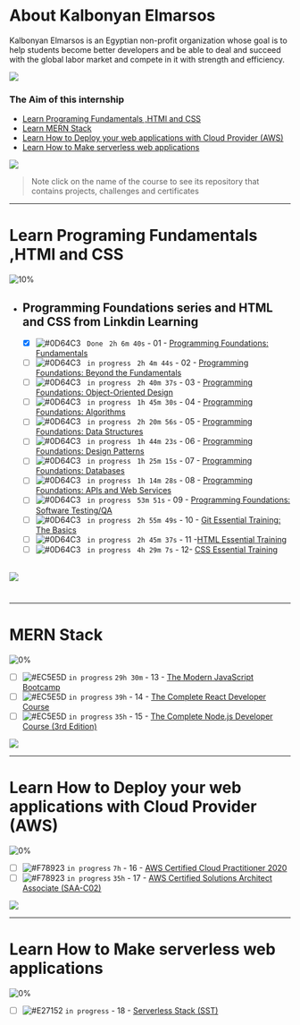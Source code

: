 # About Kalbonyan Elmarsos
 Kalbonyan Elmarsos is an Egyptian non-profit organization whose goal is to help students become better developers and be able to deal and succeed with the global labor market and compete in it with strength and efficiency.
 <br />
 
 <a href="https://www.linkedin.com/company/%D9%83%D8%A7%D9%84%D8%A8%D9%86%D9%8A%D8%A7%D9%86-%D8%A7%D9%84%D9%85%D8%B1%D8%B5%D9%88%D8%B5/" target="_blank"><img src="https://img.shields.io/badge/-Kalbonyan%20Elmarsos-0077B5?style=for-the-badge&logo=Linkedin&logoColor=white"/></a>
### The Aim of this internship
- <a href="#Fundamentals">Learn Programing Fundamentals ,HTMl and CSS </a>
- <a href="#MERN">Learn MERN Stack</a>
- <a href="#AWS">Learn How to Deploy your web applications with Cloud Provider (AWS)</a>
- <a href="#serverless">Learn How to Make serverless web applications</a>

<img src="https://img.shields.io/badge/Total%20Number%20Of%20Hours%20For%20All%20Courses-%2B200h-blue">
<br>

> Note click on the name of the course to see its repository that contains projects, challenges and certificates

- - - -
<!-- Fundamentals -->
<span id="Fundamentals"> </span>
# Learn Programing Fundamentals ,HTMl and CSS

![10%](https://progress-bar.dev/0/?title=Done)
<br />
- ## Programming Foundations series and HTML and CSS from Linkdin Learning

    - [x] ![#0D64C3](https://via.placeholder.com/12/0D64C3/000000?text=+) ` Done` ` 2h 6m 40s` - 01 - [Programming Foundations: Fundamentals](Linkedin-Learning/Programming-Foundation-Fundamentals/)
    - [ ] ![#0D64C3](https://via.placeholder.com/12/0D64C3/000000?text=+) ` in progress` ` 2h 4m 44s` - 02 - [Programming Foundations: Beyond the Fundamentals](Linkedin-Learning/Programming-Foundations-Beyond-Fundamentals)
    - [ ] ![#0D64C3](https://via.placeholder.com/12/0D64C3/000000?text=+) ` in progress` ` 2h 40m 37s` - 03 - [Programming Foundations: Object-Oriented Design](Linkedin-Learning/Programming-Foundation-Object-Oriented-Design/)
    - [ ] ![#0D64C3](https://via.placeholder.com/12/0D64C3/000000?text=+) ` in progress` ` 1h 45m 30s` - 04 - [Programming Foundations: Algorithms](Linkedin-Learning/Programming-Foundations-Algorithms/)
    - [ ] ![#0D64C3](https://via.placeholder.com/12/0D64C3/000000?text=+) ` in progress` ` 2h 20m 56s` - 05 - [Programming Foundations: Data Structures](Linkedin-Learning/Programming-Foundations-Data-Structures/)
    - [ ] ![#0D64C3](https://via.placeholder.com/12/0D64C3/000000?text=+) ` in progress` ` 1h 44m 23s` - 06 - [Programming Foundations: Design Patterns](Linkedin-Learning/Programming-Foundations-Design-Patterns/)
    - [ ] ![#0D64C3](https://via.placeholder.com/12/0D64C3/000000?text=+) ` in progress` ` 1h 25m 15s` - 07 - [Programming Foundations: Databases](Linkedin-Learning/Programming-Foundations-Databases/)
    - [ ] ![#0D64C3](https://via.placeholder.com/12/0D64C3/000000?text=+) ` in progress` ` 1h 14m 28s` - 08 - [Programming Foundations: APIs and Web Services](Linkedin-Learning/Programming-Foundations-APIs-and-Web-Services/)
    - [ ] ![#0D64C3](https://via.placeholder.com/12/0D64C3/000000?text=+) ` in progress` ` 53m 51s` - 09 - [Programming Foundations: Software Testing/QA](Linkedin-Learning/Programming-Foundations-Software-TestingQA/)
    - [ ] ![#0D64C3](https://via.placeholder.com/12/0D64C3/000000?text=+) ` in progress` ` 2h 55m 49s` - 10 - [Git Essential Training: The Basics](Linkedin-Learning/Git-Essential-Training-The-Basics/)
    - [ ] ![#0D64C3](https://via.placeholder.com/12/0D64C3/000000?text=+) ` in progress` ` 2h 45m 37s` - 11 -[HTML Essential Training](Linkedin-Learning/Html-Essential-Training/)
    - [ ] ![#0D64C3](https://via.placeholder.com/12/0D64C3/000000?text=+) ` in progress` ` 4h 29m 7s` - 12- [CSS Essential Training](Linkedin-Learning/CSS-Essential-Training/)
    <br />

<img src="https://img.shields.io/badge/Total%20Number%20Of%20Hours%20For%20This%20Courses-24h27m-blue">

#
- - - -
<!-- MERN -->

<span id="MERN"></span>
# MERN Stack
![0%](https://progress-bar.dev/0/?title=Done)
<br />
- [ ] ![#EC5E5D](https://via.placeholder.com/12/EC5E5D/000000?text=+) `in progress` `29h 30m` - 13 - [The Modern JavaScript Bootcamp](Udemy/The%20Modern%20JavaScript%20Bootcamp/) 
- [ ] ![#EC5E5D](https://via.placeholder.com/12/EC5E5D/000000?text=+) `in progress` `39h` - 14 - [The Complete React Developer Course](Udemy/The%20Complete%20React%20Developer%20Course)
- [ ] ![#EC5E5D](https://via.placeholder.com/12/EC5E5D/000000?text=+) `in progress` `35h` - 15 - [The Complete Node.js Developer Course (3rd Edition)](Udemy/The%20Complete%20Node.js%20Developer%20Course/)

<img src="https://img.shields.io/badge/Total%20Number%20Of%20Hours%20For%20This%20Courses-157h30m-blue">
<br />

- - - -

<!-- AWS -->
<span id="AWS"></span>
# Learn How to Deploy your web applications with Cloud Provider (AWS)
![0%](https://progress-bar.dev/0/?title=Done)
- [ ] ![#F78923](https://via.placeholder.com/12/F78923/000000?text=+) `in progress` `7h` - 16 - [AWS Certified Cloud Practitioner 2020](aGuruCloud/AWS%20Certified%20Cloud%20Practitioner%202020/)
- [ ] ![#F78923](https://via.placeholder.com/12/F78923/000000?text=+) `in progress` `35h` - 17 - [AWS Certified Solutions Architect Associate (SAA-C02)](aGuruCloud/AWS%20Certified%20Solutions%20Architect%20Associate%20(SAA-C02))

<img src="https://img.shields.io/badge/Total%20Number%20Of%20Hours%20For%20This%20Courses-42h-blue">
<br />

- - - -
<!-- serverless -->
<span id="serverless"></span>


# Learn How to Make serverless web applications
![0%](https://progress-bar.dev/0/?title=Done)
- [ ] ![#E27152](https://via.placeholder.com/12/E27152/000000?text=+) `in progress` - 18 - [Serverless Stack (SST)](serverless-stack-project/)
